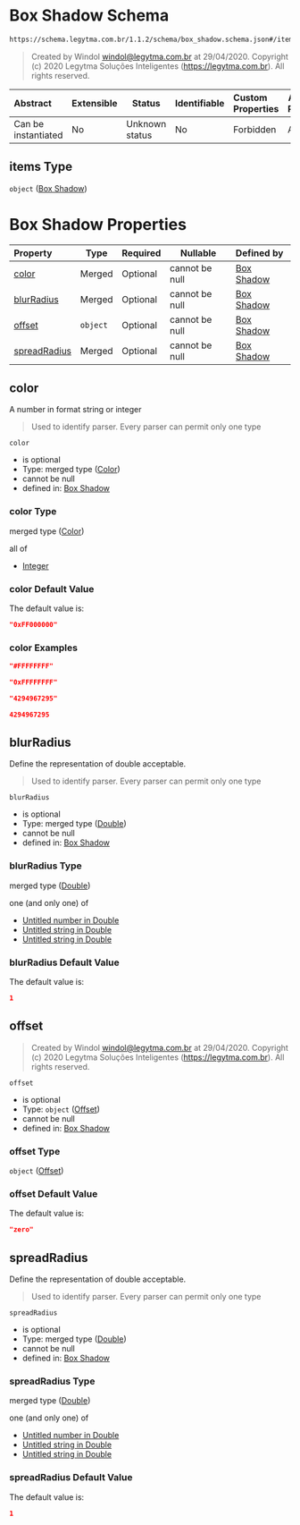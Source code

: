 # Box Shadow Schema

```txt
https://schema.legytma.com.br/1.1.2/schema/box_shadow.schema.json#/items
```




> Created by Windol [windol@legytma.com.br](mailto:windol@legytma.com.br) at 29/04/2020.
> Copyright (c) 2020 Legytma Soluções Inteligentes (<https://legytma.com.br>). All rights reserved.
>

| Abstract            | Extensible | Status         | Identifiable | Custom Properties | Additional Properties | Access Restrictions | Defined In                                                                                    |
| :------------------ | ---------- | -------------- | ------------ | :---------------- | --------------------- | ------------------- | --------------------------------------------------------------------------------------------- |
| Can be instantiated | No         | Unknown status | No           | Forbidden         | Allowed               | none                | [list_box_shadow.schema.json\*](../schema/list_box_shadow.schema.json) |

## items Type

`object` ([Box Shadow](list_box_shadow-box-shadow.md))

# Box Shadow Properties

| Property                      | Type     | Required | Nullable       | Defined by                                                                                                                                    |
| :---------------------------- | -------- | -------- | -------------- | :-------------------------------------------------------------------------------------------------------------------------------------------- |
| [color](#color)               | Merged   | Optional | cannot be null | [Box Shadow](box_shadow-properties-color.md)            |
| [blurRadius](#blurRadius)     | Merged   | Optional | cannot be null | [Box Shadow](box_shadow-properties-double.md)     |
| [offset](#offset)             | `object` | Optional | cannot be null | [Box Shadow](box_shadow-properties-offset.md)         |
| [spreadRadius](#spreadRadius) | Merged   | Optional | cannot be null | [Box Shadow](box_shadow-properties-double-1.md) |

## color

A number in format string or integer


> Used to identify parser. Every parser can permit only one type
>

`color`

-   is optional
-   Type: merged type ([Color](box_shadow-properties-color.md))
-   cannot be null
-   defined in: [Box Shadow](box_shadow-properties-color.md)

### color Type

merged type ([Color](box_shadow-properties-color.md))

all of

-   [Integer](color-allof-integer.md)

### color Default Value

The default value is:

```json
"0xFF000000"
```

### color Examples

```json
"#FFFFFFFF"
```

```json
"0xFFFFFFFF"
```

```json
"4294967295"
```

```json
4294967295
```

## blurRadius

Define the representation of double acceptable.


> Used to identify parser. Every parser can permit only one type
>

`blurRadius`

-   is optional
-   Type: merged type ([Double](box_shadow-properties-double.md))
-   cannot be null
-   defined in: [Box Shadow](box_shadow-properties-double.md)

### blurRadius Type

merged type ([Double](box_shadow-properties-double.md))

one (and only one) of

-   [Untitled number in Double](double-oneof-0.md)
-   [Untitled string in Double](double-oneof-1.md)
-   [Untitled string in Double](double-oneof-2.md)

### blurRadius Default Value

The default value is:

```json
1
```

## offset




> Created by Windol [windol@legytma.com.br](mailto:windol@legytma.com.br) at 29/04/2020.
> Copyright (c) 2020 Legytma Soluções Inteligentes (<https://legytma.com.br>). All rights reserved.
>

`offset`

-   is optional
-   Type: `object` ([Offset](box_shadow-properties-offset.md))
-   cannot be null
-   defined in: [Box Shadow](box_shadow-properties-offset.md)

### offset Type

`object` ([Offset](box_shadow-properties-offset.md))

### offset Default Value

The default value is:

```json
"zero"
```

## spreadRadius

Define the representation of double acceptable.


> Used to identify parser. Every parser can permit only one type
>

`spreadRadius`

-   is optional
-   Type: merged type ([Double](box_shadow-properties-double-1.md))
-   cannot be null
-   defined in: [Box Shadow](box_shadow-properties-double-1.md)

### spreadRadius Type

merged type ([Double](box_shadow-properties-double-1.md))

one (and only one) of

-   [Untitled number in Double](double-oneof-0.md)
-   [Untitled string in Double](double-oneof-1.md)
-   [Untitled string in Double](double-oneof-2.md)

### spreadRadius Default Value

The default value is:

```json
1
```
